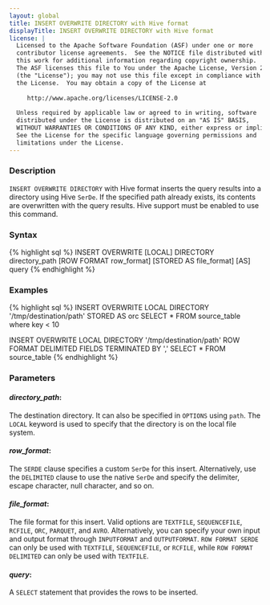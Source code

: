 ```yaml
---
layout: global
title: INSERT OVERWRITE DIRECTORY with Hive format
displayTitle: INSERT OVERWRITE DIRECTORY with Hive format
license: |
  Licensed to the Apache Software Foundation (ASF) under one or more
  contributor license agreements.  See the NOTICE file distributed with
  this work for additional information regarding copyright ownership.
  The ASF licenses this file to You under the Apache License, Version 2.0
  (the "License"); you may not use this file except in compliance with
  the License.  You may obtain a copy of the License at
 
     http://www.apache.org/licenses/LICENSE-2.0
 
  Unless required by applicable law or agreed to in writing, software
  distributed under the License is distributed on an "AS IS" BASIS,
  WITHOUT WARRANTIES OR CONDITIONS OF ANY KIND, either express or implied.
  See the License for the specific language governing permissions and
  limitations under the License.
---
```


### Description

`INSERT OVERWRITE DIRECTORY` with Hive format inserts the query results into a directory using Hive `SerDe`. If the specified path already exists, its contents are overwritten with the query results. Hive support must be enabled to use this command.
### Syntax
{% highlight sql %}
INSERT OVERWRITE [LOCAL] DIRECTORY directory_path
  [ROW FORMAT row_format] [STORED AS file_format]
  [AS] query
{% endhighlight %}

### Examples
{% highlight sql %}
 INSERT OVERWRITE LOCAL DIRECTORY '/tmp/destination/path'
   STORED AS orc
   SELECT * FROM source_table where key < 10

 INSERT OVERWRITE LOCAL DIRECTORY '/tmp/destination/path'
   ROW FORMAT DELIMITED FIELDS TERMINATED BY ','
   SELECT * FROM source_table
{% endhighlight %}

### Parameters

#### ***directory_path***:
The destination directory. It can also be specified in `OPTIONS` using `path`. The `LOCAL` keyword is used to specify that the directory is on the local file system.

#### ***row_format***:
The `SERDE` clause specifies a custom `SerDe` for this insert. Alternatively, use the `DELIMITED` clause to use the native `SerDe` and specify the delimiter, escape character, null character, and so on.

#### ***file_format***:
The file format for this insert. Valid options are `TEXTFILE`, `SEQUENCEFILE`, `RCFILE`, `ORC`, `PARQUET`, and `AVRO`. Alternatively, you can specify your own input and output format through `INPUTFORMAT` and `OUTPUTFORMAT`. `ROW FORMAT SERDE` can only be used with `TEXTFILE`, `SEQUENCEFILE`, or `RCFILE`, while `ROW FORMAT DELIMITED` can only be used with `TEXTFILE`.

#### ***query***:
A `SELECT` statement that provides the rows to be inserted.
